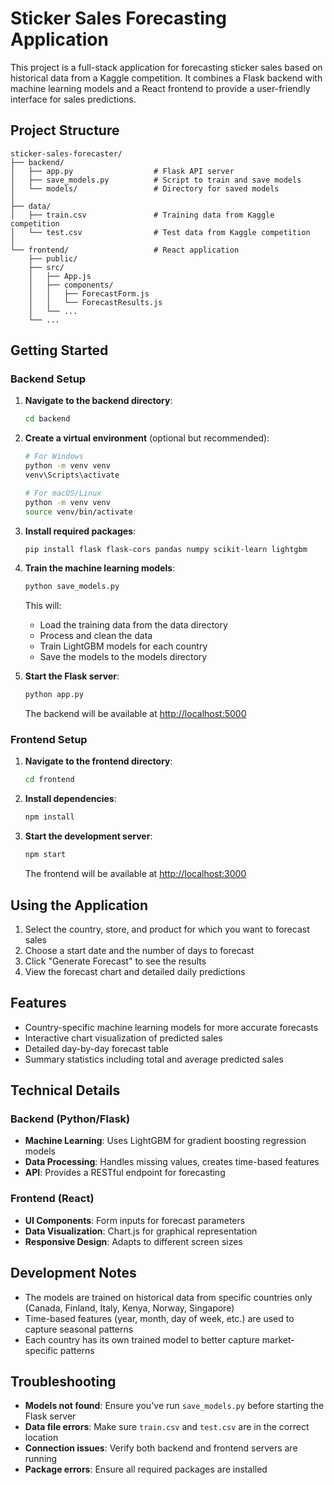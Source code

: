 # Sticker Sales Forecasting Application

This project is a full-stack application for forecasting sticker sales based on historical data from a Kaggle competition. It combines a Flask backend with machine learning models and a React frontend to provide a user-friendly interface for sales predictions.

## Project Structure

```
sticker-sales-forecaster/
├── backend/
│   ├── app.py                  # Flask API server
│   ├── save_models.py          # Script to train and save models
│   └── models/                 # Directory for saved models
│
├── data/
│   ├── train.csv               # Training data from Kaggle competition
│   └── test.csv                # Test data from Kaggle competition
│
└── frontend/                   # React application
    ├── public/
    ├── src/
    │   ├── App.js
    │   ├── components/
    │   │   ├── ForecastForm.js
    │   │   └── ForecastResults.js
    │   └── ...
    └── ...
```

## Getting Started

### Backend Setup

1. **Navigate to the backend directory**:
   ```sh
   cd backend
   ```

2. **Create a virtual environment** (optional but recommended):
   ```sh
   # For Windows
   python -m venv venv
   venv\Scripts\activate

   # For macOS/Linux
   python -m venv venv
   source venv/bin/activate
   ```

3. **Install required packages**:
   ```sh
   pip install flask flask-cors pandas numpy scikit-learn lightgbm
   ```

4. **Train the machine learning models**:
   ```sh
   python save_models.py
   ```
   This will:
   - Load the training data from the data directory
   - Process and clean the data
   - Train LightGBM models for each country
   - Save the models to the models directory

5. **Start the Flask server**:
   ```sh
   python app.py
   ```
   The backend will be available at [http://localhost:5000](http://localhost:5000)

### Frontend Setup

1. **Navigate to the frontend directory**:
   ```sh
   cd frontend
   ```

2. **Install dependencies**:
   ```sh
   npm install
   ```

3. **Start the development server**:
   ```sh
   npm start
   ```
   The frontend will be available at [http://localhost:3000](http://localhost:3000)

## Using the Application

1. Select the country, store, and product for which you want to forecast sales
2. Choose a start date and the number of days to forecast
3. Click "Generate Forecast" to see the results
4. View the forecast chart and detailed daily predictions

## Features

- Country-specific machine learning models for more accurate forecasts
- Interactive chart visualization of predicted sales
- Detailed day-by-day forecast table
- Summary statistics including total and average predicted sales

## Technical Details

### Backend (Python/Flask)

- **Machine Learning**: Uses LightGBM for gradient boosting regression models
- **Data Processing**: Handles missing values, creates time-based features
- **API**: Provides a RESTful endpoint for forecasting

### Frontend (React)

- **UI Components**: Form inputs for forecast parameters
- **Data Visualization**: Chart.js for graphical representation
- **Responsive Design**: Adapts to different screen sizes

## Development Notes

- The models are trained on historical data from specific countries only (Canada, Finland, Italy, Kenya, Norway, Singapore)
- Time-based features (year, month, day of week, etc.) are used to capture seasonal patterns
- Each country has its own trained model to better capture market-specific patterns

## Troubleshooting

- **Models not found**: Ensure you've run `save_models.py` before starting the Flask server
- **Data file errors**: Make sure `train.csv` and `test.csv` are in the correct location
- **Connection issues**: Verify both backend and frontend servers are running
- **Package errors**: Ensure all required packages are installed


